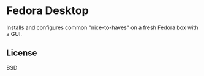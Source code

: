 Fedora Desktop
=========

Installs and configures common "nice-to-haves" on a fresh Fedora box with a GUI.

License
-------

BSD
